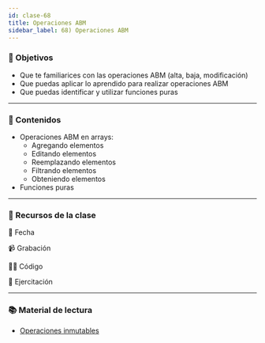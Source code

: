 ```yaml
---
id: clase-68
title: Operaciones ABM
sidebar_label: 68) Operaciones ABM
---
```


### 🏁 Objetivos

- Que te familiarices con las operaciones ABM (alta, baja, modificación)
- Que puedas aplicar lo aprendido para realizar operaciones ABM
- Que puedas identificar y utilizar funciones puras

---

### 📝 Contenidos

- Operaciones ABM en arrays:
  - Agregando elementos
  - Editando elementos
  - Reemplazando elementos
  - Filtrando elementos
  - Obteniendo elementos
- Funciones puras

---

### 🚀 Recursos de la clase

📆 Fecha

📹 Grabación

👩‍💻 Código

💪 Ejercitación

---

### 📚 Material de lectura

- [Operaciones inmutables](https://frontend.adaitw.org/docs/js/js05b)

